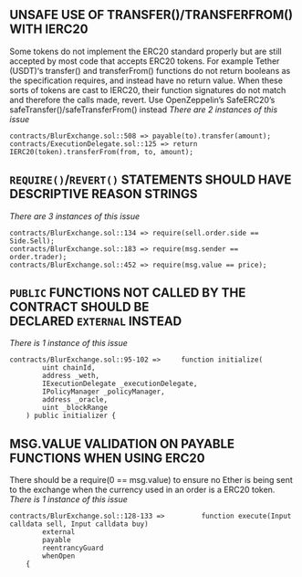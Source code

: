 ## UNSAFE USE OF TRANSFER()/TRANSFERFROM() WITH IERC20
Some tokens do not implement the ERC20 standard properly but are still accepted by most code that accepts ERC20 tokens. For example Tether (USDT)‘s transfer() and transferFrom() functions do not return booleans as the specification requires, and instead have no return value. When these sorts of tokens are cast to IERC20, their function signatures do not match and therefore the calls made, revert. Use OpenZeppelin’s SafeERC20’s safeTransfer()/safeTransferFrom() instead
*There are 2 instances of this issue*
```solidity
contracts/BlurExchange.sol::508 => payable(to).transfer(amount);
contracts/ExecutionDelegate.sol::125 => return IERC20(token).transferFrom(from, to, amount);
```


## `REQUIRE()`/`REVERT()` STATEMENTS SHOULD HAVE DESCRIPTIVE REASON STRINGS

*There are 3 instances of this issue*
```solidity
contracts/BlurExchange.sol::134 => require(sell.order.side == Side.Sell);
contracts/BlurExchange.sol::183 => require(msg.sender == order.trader);
contracts/BlurExchange.sol::452 => require(msg.value == price);
```

## `PUBLIC` FUNCTIONS NOT CALLED BY THE CONTRACT SHOULD BE DECLARED `EXTERNAL` INSTEAD
*There is 1 instance of this issue*
```solidity
contracts/BlurExchange.sol::95-102 =>     function initialize(
        uint chainId,
        address _weth,
        IExecutionDelegate _executionDelegate,
        IPolicyManager _policyManager,
        address _oracle,
        uint _blockRange
    ) public initializer {
```


## MSG.VALUE VALIDATION ON PAYABLE FUNCTIONS WHEN USING ERC20
There should be a require(0 == msg.value) to ensure no Ether is being sent to the exchange when the currency used in an order is a ERC20 token.
*There is 1 instance of this issue*
```solidity
contracts/BlurExchange.sol::128-133 =>         function execute(Input calldata sell, Input calldata buy)
        external
        payable
        reentrancyGuard
        whenOpen
    {
```